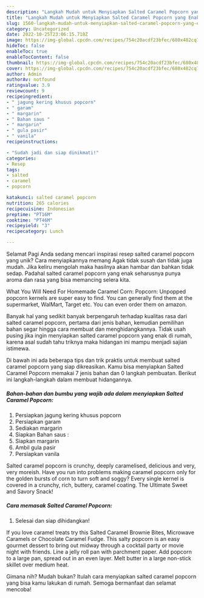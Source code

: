 ```yaml
---
description: "Langkah Mudah untuk Menyiapkan Salted Caramel Popcorn yang Enak, Mantap"
title: "Langkah Mudah untuk Menyiapkan Salted Caramel Popcorn yang Enak, Mantap"
slug: 1560-langkah-mudah-untuk-menyiapkan-salted-caramel-popcorn-yang-enak-mantap
category: Uncategorized
date: 2022-10-25T23:06:15.718Z
image: https://img-global.cpcdn.com/recipes/754c20acdf23bfec/680x482cq70/salted-caramel-popcorn-foto-resep-utama.jpg
hideToc: false
enableToc: true
enableTocContent: false
thumbnail: https://img-global.cpcdn.com/recipes/754c20acdf23bfec/680x482cq70/salted-caramel-popcorn-foto-resep-utama.jpg
cover: https://img-global.cpcdn.com/recipes/754c20acdf23bfec/680x482cq70/salted-caramel-popcorn-foto-resep-utama.jpg
author: Admin
authorAv: notfound
ratingvalue: 3.9
reviewcount: 9
recipeingredient:
- " jagung kering khusus popcorn"
- " garam"
- " margarin"
- " Bahan saus "
- " margarin"
- " gula pasir"
- " vanila"
recipeinstructions:

- "Sudah jadi dan siap dinikmati!"
categories:
- Resep
tags:
- salted
- caramel
- popcorn

katakunci: salted caramel popcorn 
nutrition: 265 calories
recipecuisine: Indonesian
preptime: "PT16M"
cooktime: "PT46M"
recipeyield: "3"
recipecategory: Lunch

---
```



Selamat Pagi Anda sedang mencari inspirasi resep salted caramel popcorn yang unik? Cara menyiapkannya memang Agak tidak susah dan tidak juga mudah. Jika keliru mengolah maka hasilnya akan hambar dan bahkan tidak sedap. Padahal salted caramel popcorn yang enak seharusnya punya aroma dan rasa yang bisa memancing selera kita.


What You Will Need For Homemade Caramel Corn: Popcorn: Unpopped popcorn kernels are super easy to find. You can generally find them at the supermarket, WalMart, Target etc. You can even order them on amazon.

Banyak hal yang sedikit banyak berpengaruh terhadap kualitas rasa dari salted caramel popcorn, pertama dari jenis bahan, kemudian pemilihan bahan segar hingga cara membuat dan menghidangkannya. Tidak usah pusing jika ingin menyiapkan salted caramel popcorn yang enak di rumah, karena asal sudah tahu triknya maka hidangan ini mampu menjadi sajian istimewa.


Di bawah ini ada beberapa tips dan trik praktis untuk membuat salted caramel popcorn yang siap dikreasikan. Kamu bisa menyiapkan Salted Caramel Popcorn memakai 7 jenis bahan dan 0 langkah pembuatan. Berikut ini langkah-langkah dalam membuat hidangannya.

<!--inarticleads1-->

##### Bahan-bahan dan bumbu yang wajib ada dalam menyiapkan Salted Caramel Popcorn:

1. Persiapkan  jagung kering khusus popcorn
1. Persiapkan  garam
1. Sediakan  margarin
1. Siapkan  Bahan saus :
1. Siapkan  margarin
1. Ambil  gula pasir
1. Persiapkan  vanila


Salted caramel popcorn is crunchy, deeply caramelised, delicious and very, very moreish. Have you run into problems making caramel popcorn only for the golden bursts of corn to turn soft and soggy? Every single kernel is covered in a crunchy, rich, buttery, caramel coating. The Ultimate Sweet and Savory Snack! 

<!--inarticleads2-->

##### Cara memasak Salted Caramel Popcorn:


1. Selesai dan siap dihidangkan!

If you love caramel treats try this Salted Caramel Brownie Bites, Microwave Caramels or Chocolate Caramel Fudge. This salty popcorn is an easy gourmet dessert to bring out midway through a cocktail party or movie night with friends. Line a jelly roll pan with parchment paper. Add popcorn to a large pan, spread out in an even layer. Melt butter in a large non-stick skillet over medium heat. 

Gimana nih? Mudah bukan? Itulah cara menyiapkan salted caramel popcorn yang bisa kamu lakukan di rumah. Semoga bermanfaat dan selamat mencoba!
